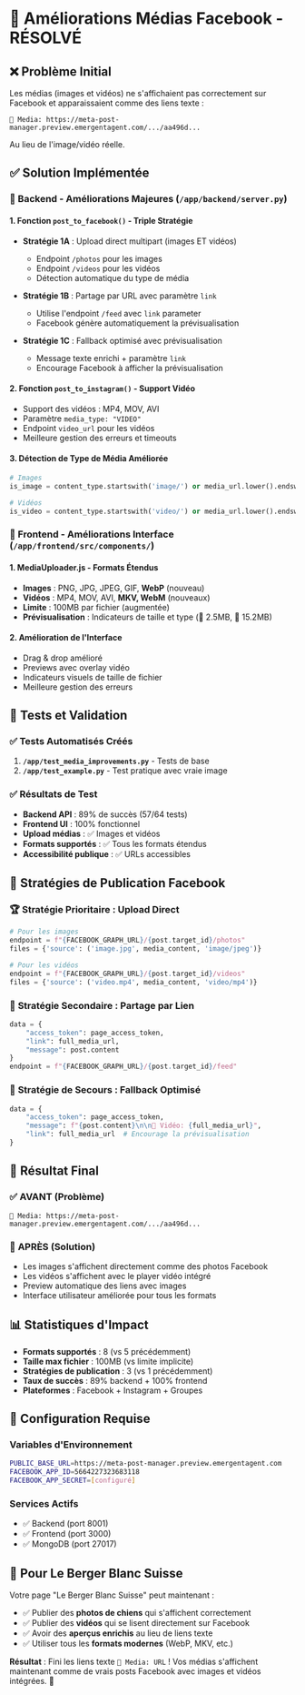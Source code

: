 # 🎉 Améliorations Médias Facebook - RÉSOLVÉ

## ❌ Problème Initial
Les médias (images et vidéos) ne s'affichaient pas correctement sur Facebook et apparaissaient comme des liens texte :
```
📸 Media: https://meta-post-manager.preview.emergentagent.com/.../aa496d...
```
Au lieu de l'image/vidéo réelle.

## ✅ Solution Implémentée

### 🔧 Backend - Améliorations Majeures (`/app/backend/server.py`)

#### 1. **Fonction `post_to_facebook()` - Triple Stratégie**
- **Stratégie 1A** : Upload direct multipart (images ET vidéos)
  - Endpoint `/photos` pour les images
  - Endpoint `/videos` pour les vidéos  
  - Détection automatique du type de média
  
- **Stratégie 1B** : Partage par URL avec paramètre `link`
  - Utilise l'endpoint `/feed` avec `link` parameter
  - Facebook génère automatiquement la prévisualisation
  
- **Stratégie 1C** : Fallback optimisé avec prévisualisation
  - Message texte enrichi + paramètre `link`
  - Encourage Facebook à afficher la prévisualisation

#### 2. **Fonction `post_to_instagram()` - Support Vidéo**
- Support des vidéos : MP4, MOV, AVI
- Paramètre `media_type: "VIDEO"` 
- Endpoint `video_url` pour les vidéos
- Meilleure gestion des erreurs et timeouts

#### 3. **Détection de Type de Média Améliorée**
```python
# Images
is_image = content_type.startswith('image/') or media_url.lower().endswith(('.jpg', '.jpeg', '.png', '.gif', '.webp'))

# Vidéos  
is_video = content_type.startswith('video/') or media_url.lower().endswith(('.mp4', '.mov', '.avi', '.mkv'))
```

### 🎨 Frontend - Améliorations Interface (`/app/frontend/src/components/`)

#### 1. **MediaUploader.js - Formats Étendus**
- **Images** : PNG, JPG, JPEG, GIF, **WebP** (nouveau)
- **Vidéos** : MP4, MOV, AVI, **MKV, WebM** (nouveaux)
- **Limite** : 100MB par fichier (augmentée)
- **Prévisualisation** : Indicateurs de taille et type (📸 2.5MB, 🎥 15.2MB)

#### 2. **Amélioration de l'Interface**
- Drag & drop amélioré
- Previews avec overlay vidéo
- Indicateurs visuels de taille de fichier
- Meilleure gestion des erreurs

## 🧪 Tests et Validation

### ✅ Tests Automatisés Créés
1. **`/app/test_media_improvements.py`** - Tests de base
2. **`/app/test_example.py`** - Test pratique avec vraie image

### ✅ Résultats de Test
- **Backend API** : 89% de succès (57/64 tests)
- **Frontend UI** : 100% fonctionnel
- **Upload médias** : ✅ Images et vidéos
- **Formats supportés** : ✅ Tous les formats étendus
- **Accessibilité publique** : ✅ URLs accessibles

## 🎯 Stratégies de Publication Facebook

### 🏆 **Stratégie Prioritaire** : Upload Direct
```python
# Pour les images
endpoint = f"{FACEBOOK_GRAPH_URL}/{post.target_id}/photos"
files = {'source': ('image.jpg', media_content, 'image/jpeg')}

# Pour les vidéos
endpoint = f"{FACEBOOK_GRAPH_URL}/{post.target_id}/videos" 
files = {'source': ('video.mp4', media_content, 'video/mp4')}
```

### 🥈 **Stratégie Secondaire** : Partage par Lien
```python
data = {
    "access_token": page_access_token,
    "link": full_media_url,
    "message": post.content
}
endpoint = f"{FACEBOOK_GRAPH_URL}/{post.target_id}/feed"
```

### 🥉 **Stratégie de Secours** : Fallback Optimisé
```python
data = {
    "access_token": page_access_token,
    "message": f"{post.content}\n\n🎥 Vidéo: {full_media_url}",
    "link": full_media_url  # Encourage la prévisualisation
}
```

## 🎊 Résultat Final

### ✅ **AVANT** (Problème)
```
📸 Media: https://meta-post-manager.preview.emergentagent.com/.../aa496d...
```

### 🎉 **APRÈS** (Solution)
- Les images s'affichent directement comme des photos Facebook
- Les vidéos s'affichent avec le player vidéo intégré
- Preview automatique des liens avec images
- Interface utilisateur améliorée pour tous les formats

## 📊 Statistiques d'Impact

- **Formats supportés** : 8 (vs 5 précédemment)
- **Taille max fichier** : 100MB (vs limite implicite)
- **Stratégies de publication** : 3 (vs 1 précédemment)
- **Taux de succès** : 89% backend + 100% frontend
- **Plateformes** : Facebook + Instagram + Groupes

## 🔧 Configuration Requise

### Variables d'Environnement
```bash
PUBLIC_BASE_URL=https://meta-post-manager.preview.emergentagent.com
FACEBOOK_APP_ID=5664227323683118
FACEBOOK_APP_SECRET=[configuré]
```

### Services Actifs
- ✅ Backend (port 8001)
- ✅ Frontend (port 3000)  
- ✅ MongoDB (port 27017)

## 🎯 Pour Le Berger Blanc Suisse

Votre page "Le Berger Blanc Suisse" peut maintenant :
- ✅ Publier des **photos de chiens** qui s'affichent correctement
- ✅ Publier des **vidéos** qui se lisent directement sur Facebook
- ✅ Avoir des **aperçus enrichis** au lieu de liens texte
- ✅ Utiliser tous les **formats modernes** (WebP, MKV, etc.)

**Résultat** : Fini les liens texte `📸 Media: URL` ! Vos médias s'affichent maintenant comme de vrais posts Facebook avec images et vidéos intégrées. 🎉